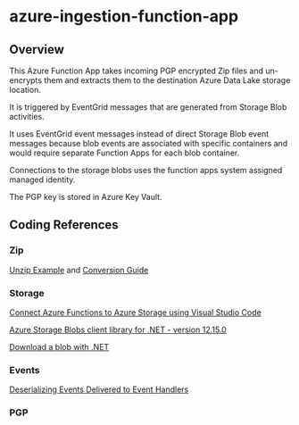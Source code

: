# azure-ingestion-function-app

## Overview
This Azure Function App takes incoming PGP encrypted Zip files and un-encrypts them and extracts them to the destination Azure Data Lake storage location.

It is triggered by EventGrid messages that are generated from Storage Blob activities.

It uses EventGrid event messages instead of direct Storage Blob event messages because blob events are associated with specific containers and would require separate Function Apps for each blob container.

Connections to the storage blobs uses the function apps system assigned managed identity.

The PGP key is stored in Azure Key Vault.

## Coding References

### Zip

[Unzip Example](https://www.frankysnotes.com/2019/02/how-to-unzip-automatically-your-files.html) and [Conversion Guide](https://elcamino.cloud/articles/2020-03-30-azure-storage-blobs-net-sdk-v12-upgrade-guide-and-tips.html)

### Storage

[Connect Azure Functions to Azure Storage using Visual Studio Code](https://learn.microsoft.com/en-us/azure/azure-functions/functions-add-output-binding-storage-queue-vs-code?tabs=in-process&pivots=programming-language-csharp)

[Azure Storage Blobs client library for .NET - version 12.15.0](https://learn.microsoft.com/en-us/dotnet/api/overview/azure/storage.blobs-readme?view=azure-dotnet)

[Download a blob with .NET](https://learn.microsoft.com/en-us/azure/storage/blobs/storage-blob-download)

### Events

[Deserializing Events Delivered to Event Handlers](https://github.com/Azure/azure-sdk-for-net/blob/main/sdk/eventgrid/Azure.Messaging.EventGrid/samples/Sample3_ParseAndDeserializeEvents.md)

### PGP

[](https://github.com/mattosaurus/PgpCore)

[](https://stackoverflow.com/questions/74522095/pgp-encrypt-decrypt-in-azure-blob-storage)

[](https://medium.com/azurediary/azure-function-app-for-encryption-and-decryption-using-pgpcore-e01bf886e7fc)

[](https://github.com/lfalck/AzureFunctionsPGPDecrypt)

[](https://github.com/lfalck/AzureFunctionsPGPEncrypt)